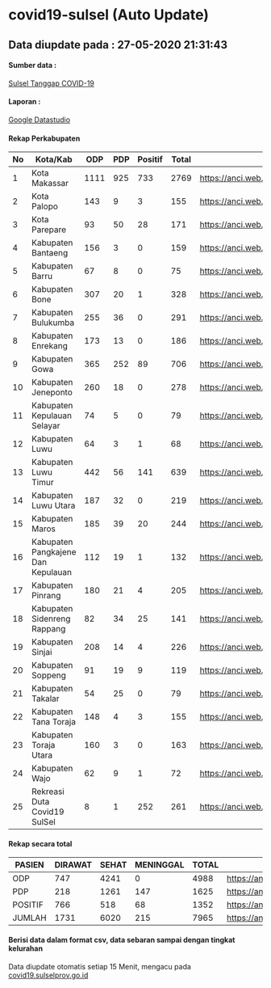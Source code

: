 
# covid19-sulsel (Auto Update)

## Data diupdate pada : 27-05-2020 21:31:43

#### Sumber data :
[Sulsel Tanggap COVID-19](https://covid19.sulselprov.go.id)

#### Laporan :
[Google Datastudio](https://datastudio.google.com/s/jythWGc1j4w)

#### Rekap Perkabupaten 
|No|Kota/Kab|ODP|PDP|Positif|Total|Link|
| --- | --- | --- | --- | --- | --- | --- |
|1|Kota Makassar|1111|925|733|2769|https://anci.web.id/cor/kota_makassar|
|2|Kota Palopo|143|9|3|155|https://anci.web.id/cor/kota_palopo|
|3|Kota Parepare|93|50|28|171|https://anci.web.id/cor/kota_parepare|
|4|Kabupaten Bantaeng|156|3|0|159|https://anci.web.id/cor/kabupaten_bantaeng|
|5|Kabupaten Barru|67|8|0|75|https://anci.web.id/cor/kabupaten_barru|
|6|Kabupaten Bone|307|20|1|328|https://anci.web.id/cor/kabupaten_bone|
|7|Kabupaten Bulukumba|255|36|0|291|https://anci.web.id/cor/kabupaten_bulukumba|
|8|Kabupaten Enrekang|173|13|0|186|https://anci.web.id/cor/kabupaten_enrekang|
|9|Kabupaten Gowa|365|252|89|706|https://anci.web.id/cor/kabupaten_gowa|
|10|Kabupaten Jeneponto|260|18|0|278|https://anci.web.id/cor/kabupaten_jeneponto|
|11|Kabupaten Kepulauan Selayar|74|5|0|79|https://anci.web.id/cor/kabupaten_kepulauan_selayar|
|12|Kabupaten Luwu|64|3|1|68|https://anci.web.id/cor/kabupaten_luwu|
|13|Kabupaten Luwu Timur|442|56|141|639|https://anci.web.id/cor/kabupaten_luwu_timur|
|14|Kabupaten Luwu Utara|187|32|0|219|https://anci.web.id/cor/kabupaten_luwu_utara|
|15|Kabupaten Maros|185|39|20|244|https://anci.web.id/cor/kabupaten_maros|
|16|Kabupaten Pangkajene Dan Kepulauan|112|19|1|132|https://anci.web.id/cor/kabupaten_pangkajene_dan_kepulauan|
|17|Kabupaten Pinrang|180|21|4|205|https://anci.web.id/cor/kabupaten_pinrang|
|18|Kabupaten Sidenreng Rappang|82|34|25|141|https://anci.web.id/cor/kabupaten_sidenreng_rappang|
|19|Kabupaten Sinjai|208|14|4|226|https://anci.web.id/cor/kabupaten_sinjai|
|20|Kabupaten Soppeng|91|19|9|119|https://anci.web.id/cor/kabupaten_soppeng|
|21|Kabupaten Takalar|54|25|0|79|https://anci.web.id/cor/kabupaten_takalar|
|22|Kabupaten Tana Toraja|148|4|3|155|https://anci.web.id/cor/kabupaten_tana_toraja|
|23|Kabupaten Toraja Utara|160|3|0|163|https://anci.web.id/cor/kabupaten_toraja_utara|
|24|Kabupaten Wajo|62|9|1|72|https://anci.web.id/cor/kabupaten_wajo|
|25|Rekreasi Duta Covid19 SulSel|8|1|252|261|https://anci.web.id/cor/rekreasi_duta_covid19_sulsel|

#### Rekap secara total

| PASIEN | DIRAWAT | SEHAT | MENINGGAL | TOTAL | LINK |
| ---- | -------- | ---- | ---- |  ---- | ---- |
| ODP | 747 | 4241 | 0 | 4988 | https://anci.web.id/cor/odp_detail.html |
| PDP | 218 | 1261 | 147 | 1625 | https://anci.web.id/cor/pdp_detail.html |
| POSITIF | 766 | 518 | 68 | 1352 | https://anci.web.id/cor/positif_detail.html |
| JUMLAH | 1731 | 6020 | 215 | 7965 | https://anci.web.id/cor/jumlah_sulsel/ |

 
#### Berisi data dalam format csv, data sebaran sampai dengan tingkat kelurahan

Data diupdate otomatis setiap 15 Menit, mengacu pada [covid19.sulselprov.go.id](https://covid19.sulselprov.go.id)

